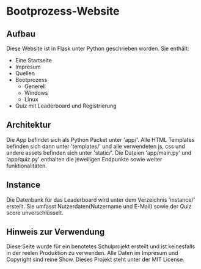 # Bootprozess-Website

## Aufbau
Diese Website ist in Flask unter Python geschrieben worden. Sie enthält:
- Eine Startseite
- Impresum
- Quellen
- Bootprozess
    - Generell
    - Windows
    - Linux
- Quiz mit Leaderboard und Registrierung

## Architektur
Die App befindet sich als Python Packet unter 'app/'. Alle HTML Templates befinden sich dann unter 'templates/' und alle verwendeten js, css und andere assets befinden sich unter 'static/'.
Die Dateien 'app/main.py' und 'app/quiz.py' enthalten die jeweiligen Endpunkte sowie weiter funktionalitäten.

## Instance
Die Datenbank für das Leaderboard wird unter dem Verzeichnis 'instance/' erstellt. Sie umfasst Nutzerdaten(Nutzername und E-Mail) sowie der Quiz score unverschlüsselt.

## Hinweis zur Verwendung
Diese Seite wurde für ein benotetes Schulprojekt erstellt und ist keinesfalls in der reelen Produktion zu verwenden. Alle Daten im Impresum und Copyright sind reine Show. Dieses Projekt steht unter der MIT License.